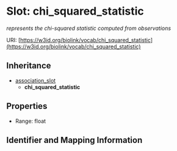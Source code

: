# Slot: chi_squared_statistic
_represents the chi-squared statistic computed from observations_


URI: [https://w3id.org/biolink/vocab/chi_squared_statistic](https://w3id.org/biolink/vocab/chi_squared_statistic)




## Inheritance

* [association_slot](association_slot.md)
    * **chi_squared_statistic**



## Properties

 * Range: float



## Identifier and Mapping Information





